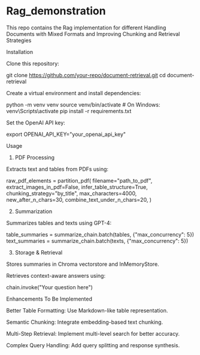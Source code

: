 # Rag_demonstration
This repo contains the Rag implementation for different Handling Documents with Mixed Formats and Improving Chunking and Retrieval Strategies

Installation

Clone this repository:

git clone https://github.com/your-repo/document-retrieval.git
cd document-retrieval

Create a virtual environment and install dependencies:

python -m venv venv
source venv/bin/activate  # On Windows: venv\Scripts\activate
pip install -r requirements.txt

Set the OpenAI API key:

export OPENAI_API_KEY="your_openai_api_key"

Usage

1. PDF Processing

Extracts text and tables from PDFs using:

raw_pdf_elements = partition_pdf(
    filename="path_to_pdf",
    extract_images_in_pdf=False,
    infer_table_structure=True,
    chunking_strategy="by_title",
    max_characters=4000,
    new_after_n_chars=30,
    combine_text_under_n_chars=20,
)

2. Summarization

Summarizes tables and texts using GPT-4:

table_summaries = summarize_chain.batch(tables, {"max_concurrency": 5})
text_summaries = summarize_chain.batch(texts, {"max_concurrency": 5})

3. Storage & Retrieval

Stores summaries in Chroma vectorstore and InMemoryStore.

Retrieves context-aware answers using:

chain.invoke("Your question here")

Enhancements To Be Implemented

Better Table Formatting: Use Markdown-like table representation.

Semantic Chunking: Integrate embedding-based text chunking.

Multi-Step Retrieval: Implement multi-level search for better accuracy.

Complex Query Handling: Add query splitting and response synthesis.
